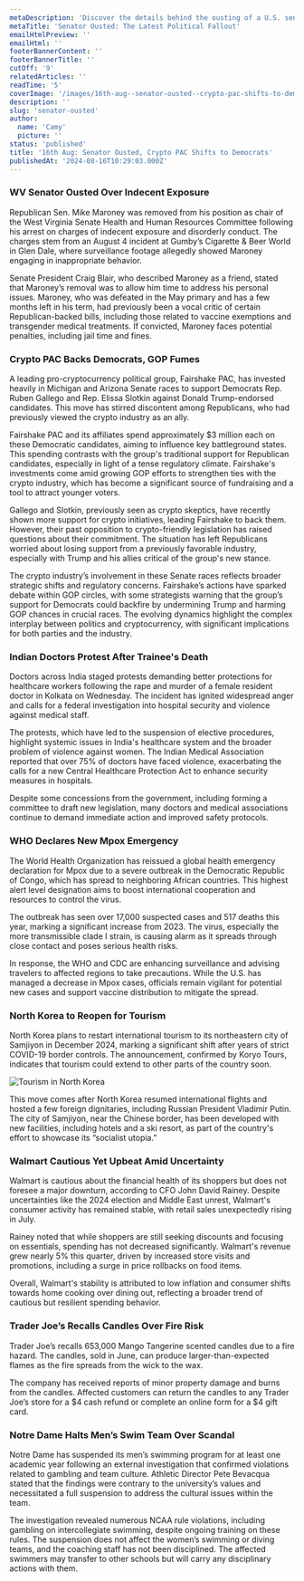 ```yaml
---
metaDescription: 'Discover the details behind the ousting of a U.S. senator and what it means for American politics. Get the latest updates.'
metaTitle: 'Senator Ousted: The Latest Political Fallout'
emailHtmlPreview: ''
emailHtml: ''
footerBannerContent: ''
footerBannerTitle: ''
cutOff: '9'
relatedArticles: ''
readTime: '5'
coverImage: '/images/16th-aug--senator-ousted--crypto-pac-shifts-to-democrats-UzMz.webp'
description: ''
slug: 'senator-ousted'
author:
  name: 'Camy'
  picture: ''
status: 'published'
title: '16th Aug: Senator Ousted, Crypto PAC Shifts to Democrats'
publishedAt: '2024-08-16T10:29:03.000Z'
---
```


### WV Senator Ousted Over Indecent Exposure

Republican Sen. Mike Maroney was removed from his position as chair of the West Virginia Senate Health and Human Resources Committee following his arrest on charges of indecent exposure and disorderly conduct. The charges stem from an August 4 incident at Gumby’s Cigarette & Beer World in Glen Dale, where surveillance footage allegedly showed Maroney engaging in inappropriate behavior.

Senate President Craig Blair, who described Maroney as a friend, stated that Maroney’s removal was to allow him time to address his personal issues. Maroney, who was defeated in the May primary and has a few months left in his term, had previously been a vocal critic of certain Republican-backed bills, including those related to vaccine exemptions and transgender medical treatments. If convicted, Maroney faces potential penalties, including jail time and fines.

### Crypto PAC Backs Democrats, GOP Fumes

A leading pro-cryptocurrency political group, Fairshake PAC, has invested heavily in Michigan and Arizona Senate races to support Democrats Rep. Ruben Gallego and Rep. Elissa Slotkin against Donald Trump-endorsed candidates. This move has stirred discontent among Republicans, who had previously viewed the crypto industry as an ally.

Fairshake PAC and its affiliates spend approximately $3 million each on these Democratic candidates, aiming to influence key battleground states. This spending contrasts with the group's traditional support for Republican candidates, especially in light of a tense regulatory climate. Fairshake's investments come amid growing GOP efforts to strengthen ties with the crypto industry, which has become a significant source of fundraising and a tool to attract younger voters.

Gallego and Slotkin, previously seen as crypto skeptics, have recently shown more support for crypto initiatives, leading Fairshake to back them. However, their past opposition to crypto-friendly legislation has raised questions about their commitment. The situation has left Republicans worried about losing support from a previously favorable industry, especially with Trump and his allies critical of the group's new stance.

The crypto industry’s involvement in these Senate races reflects broader strategic shifts and regulatory concerns. Fairshake’s actions have sparked debate within GOP circles, with some strategists warning that the group’s support for Democrats could backfire by undermining Trump and harming GOP chances in crucial races. The evolving dynamics highlight the complex interplay between politics and cryptocurrency, with significant implications for both parties and the industry.

### Indian Doctors Protest After Trainee's Death

Doctors across India staged protests demanding better protections for healthcare workers following the rape and murder of a female resident doctor in Kolkata on Wednesday. The incident has ignited widespread anger and calls for a federal investigation into hospital security and violence against medical staff.

The protests, which have led to the suspension of elective procedures, highlight systemic issues in India's healthcare system and the broader problem of violence against women. The Indian Medical Association reported that over 75% of doctors have faced violence, exacerbating the calls for a new Central Healthcare Protection Act to enhance security measures in hospitals.

Despite some concessions from the government, including forming a committee to draft new legislation, many doctors and medical associations continue to demand immediate action and improved safety protocols.

### WHO Declares New Mpox Emergency

The World Health Organization has reissued a global health emergency declaration for Mpox due to a severe outbreak in the Democratic Republic of Congo, which has spread to neighboring African countries. This highest alert level designation aims to boost international cooperation and resources to control the virus.

The outbreak has seen over 17,000 suspected cases and 517 deaths this year, marking a significant increase from 2023. The virus, especially the more transmissible clade I strain, is causing alarm as it spreads through close contact and poses serious health risks.

In response, the WHO and CDC are enhancing surveillance and advising travelers to affected regions to take precautions. While the U.S. has managed a decrease in Mpox cases, officials remain vigilant for potential new cases and support vaccine distribution to mitigate the spread.

### North Korea to Reopen for Tourism

North Korea plans to restart international tourism to its northeastern city of Samjiyon in December 2024, marking a significant shift after years of strict COVID-19 border controls. The announcement, confirmed by Koryo Tours, indicates that tourism could extend to other parts of the country soon.

![Tourism in North Korea](/images/16th-aug--senator-ousted--crypto-pac-shifts-to-democrats-czMD.webp)

This move comes after North Korea resumed international flights and hosted a few foreign dignitaries, including Russian President Vladimir Putin. The city of Samjiyon, near the Chinese border, has been developed with new facilities, including hotels and a ski resort, as part of the country's effort to showcase its “socialist utopia.”

### Walmart Cautious Yet Upbeat Amid Uncertainty

Walmart is cautious about the financial health of its shoppers but does not foresee a major downturn, according to CFO John David Rainey. Despite uncertainties like the 2024 election and Middle East unrest, Walmart's consumer activity has remained stable, with retail sales unexpectedly rising in July.

Rainey noted that while shoppers are still seeking discounts and focusing on essentials, spending has not decreased significantly. Walmart's revenue grew nearly 5% this quarter, driven by increased store visits and promotions, including a surge in price rollbacks on food items.

Overall, Walmart's stability is attributed to low inflation and consumer shifts towards home cooking over dining out, reflecting a broader trend of cautious but resilient spending behavior.

### Trader Joe’s Recalls Candles Over Fire Risk

Trader Joe’s recalls 653,000 Mango Tangerine scented candles due to a fire hazard. The candles, sold in June, can produce larger-than-expected flames as the fire spreads from the wick to the wax.

The company has received reports of minor property damage and burns from the candles. Affected customers can return the candles to any Trader Joe’s store for a $4 cash refund or complete an online form for a $4 gift card.

### Notre Dame Halts Men’s Swim Team Over Scandal

Notre Dame has suspended its men’s swimming program for at least one academic year following an external investigation that confirmed violations related to gambling and team culture. Athletic Director Pete Bevacqua stated that the findings were contrary to the university’s values and necessitated a full suspension to address the cultural issues within the team.

The investigation revealed numerous NCAA rule violations, including gambling on intercollegiate swimming, despite ongoing training on these rules. The suspension does not affect the women’s swimming or diving teams, and the coaching staff has not been disciplined. The affected swimmers may transfer to other schools but will carry any disciplinary actions with them.

# 